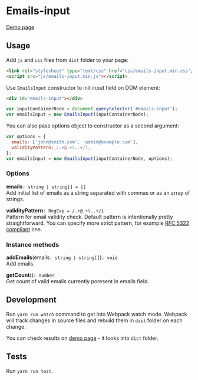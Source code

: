 # Emails-input
[Demo page](https://colomolo.github.io/emails-input/demo/index.html)

## Usage
Add `js` and `css` files from `dist` folder to your page:
```html
<link rel="stylesheet" type="text/css" href="css/emails-input.min.css"/>
<script src="js/emails-input.min.js"></script>
```

Use `EmailsInput` constructor to init input field on DOM element:
```html
<div id="emails-input"></div>
```
```javascript
var inputContainerNode = document.querySelector('#emails-input');
var emailsInput = new EmailsInput(inputContainerNode);
```

You can also pass options object to constructor as a second argument:
```javascript
var options = {
  emails: ['john@smith.com', 'admin@example.com'],
  validityPattern: /.+@.+\..+/i,
};
var emailsInput = new EmailsInput(inputContainerNode, options);
```

### Options
**emails**`: string | string[] = []`\
Add initial list of emails as a string separated with commas or as an array of strings.

**validityPattern**`: RegExp = /.+@.+\..+/i`\
Pattern for email validity check. Default pattern is intentionally pretty straightforward. You can specify more strict pattern, for example [RFC 5322 compliant](http://emailregex.com/) one.

### Instance methods
**addEmails**(emails`: string | string[]`)`: void`\
Add emails.

**getCount**()`: number`\
Get count of valid emails currently poresent in emails field.

## Development
Run `yarn run watch` command to get into Webpack watch mode. Webpack will track changes in source files and rebuild them in `dist` folder on each change.

You can check results on [demo page](https://colomolo.github.io/emails-input/demo/index.html) - it looks into `dist` folder.

## Tests
Run `yarn run test`.
